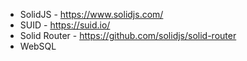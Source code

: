 - SolidJS - https://www.solidjs.com/
- SUID - https://suid.io/
- Solid Router - https://github.com/solidjs/solid-router
- WebSQL